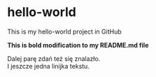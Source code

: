 # hello-world
This is my hello-world project in GitHub

<b>This is bold modification to my README.md file</b>

<p>
Dalej parę zdań też się znalazło.<br>
I jeszcze jedna linijka tekstu.
</p>
